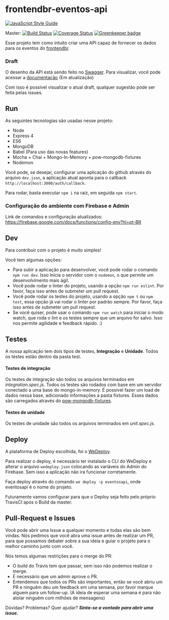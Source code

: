 # frontendbr-eventos-api
[![JavaScript Style Guide](https://cdn.rawgit.com/standard/standard/master/badge.svg)](https://github.com/standard/standard)

Master: [![Build Status](https://travis-ci.org/frontendbr/eventos-api.svg?branch=master)](https://travis-ci.org/frontendbr/eventos-api)
[![Coverage Status](https://coveralls.io/repos/github/frontendbr/eventos-api/badge.svg?branch=master)](https://coveralls.io/github/frontendbr/eventos-api?branch=master) [![Greenkeeper badge](https://badges.greenkeeper.io/frontendbr/eventos-api.svg)](https://greenkeeper.io/)

Esse projeto tem como intuito criar uma API capaz de fornecer os dados para os eventos do [frontendbr](frontendbr.com.br/eventos).

### Draft
O desenho da API está sendo feito no [Swagger](https://swagger.io).
Para visualizar, você pode acessar a [documentação](https://frontendbreventosapi-eventosapi.wedeploy.io/api/docs/) (Em atualização)

Com isso é possível visualizar o atual draft, qualquer sugestão pode ser feita pelas issues.

## Run
As seguintes tecnologias são usadas nesse projeto:
 - Node
 - Express 4
 - ES6
 - MongoDB
 - Babel (Para uso das novas features)
 - Mocha + Chai + Mongo-In-Memory + pow-mongodb-fixtures
 - Nodemon

Você pode, se desejar, configurar uma aplicação do github através do arquivo `dev.json`, a aplicação atual aponta para o callback `http://localhost:3000/auth/callback`.

Para rodar, basta executar `npm i` na raiz, em seguida `npm start`.

### Configuração do ambiente com Firebase e Admin
Link de comandos e configuração atualizados: https://firebase.google.com/docs/functions/config-env?hl=pt-BR



## Dev
Para contribuir com o projeto é muito simples!

Você tem algumas opções:
- Para subir a aplicação para desenvolver, você pode rodar o comando `npm run dev`. Isso inicia o servidor com o `nodemon`, o que permite um desenvolvimento mais ágil.
- Você pode rodar o linter do projeto, usando a opção `npm run eslint`. Por favor, faça isso antes de submeter um pull request.
- Você pode rodar os testes do projeto, usando a opção `npm t` ou `npm test`, essa opção já vai rodar o linter por padrão sempre. Por favor, faça isso antes de submeter um pull request.
- Se você quiser, pode usar o comando `npm run watch` para iniciar o modo watch, que roda o lint e os testes sempre que um arquivo for salvo. Isso nos permite agilidade e feedback rápido. :)

## Testes
A nossa aplicação tem dois tipos de testes, **Integração** e **Unidade**.
Todos os testes estão dentro da pasta test.
#### Testes de integração
Os testes de integração são todos os arquivos terminados em _integration.spec.js_.
Todos os testes são rodados com base em um servidor conectado a uma base do mongo-in-memory. É possível fazer um load de dados nessa base, adicionado informações a pasta fixtures. Esses dados são carregados através do [pow-mongodb-fixtures](https://github.com/powmedia/pow-mongodb-fixtures).
#### Testes de unidade
Os testes de unidade são todos os arquivos terminados em _unit.spec.js_.


## Deploy

A plataforma de Deploy escolhida, foi o [WeDeploy](https://wedeploy.com/).

Para realizar o deploy, é necessário ter instalado o CLI do WeDeploy e alterar o arquivo `wedeploy.json` colocando as variáveis do Admin do Firebase. Sem isso a aplicação não ira funcionar corretamente.

Faça deploy através do comando `we deploy -p eventosapi`, onde eventosapi é o nome do projeto.

Futuramente vamos configurar para que o Deploy seja feito pelo próprio TravisCI após o Build da master.


## Pull-Request e Issues
Você pode abrir uma Issue a qualquer momento e todas elas são bem vindas.
Nós pedimos que você abra uma issue antes de realizar um PR, para que possamos debater sobre a sua ideia e guiar o projeto para o melhor caminho junto com você.

Nós temos algumas restrições para o merge do PR:
- O build do Travis tem que passar, sem isso não podemos realizar o merge.
- É necessário que um admin aprove o PR.
- Entendemos que todos os PRs são importantes, então se você abriu um PR e ninguêm deu um feedback em uma semana, por favor marque alguem para um follow-up. (A ideia de esperar uma semana é para não atolar ninguém com milhões de mensagens)


Dúvidas? Problemas? Quer ajudar?
***Sinta-se a vontade para abrir uma issue.***
